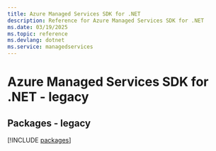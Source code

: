 ```yaml
---
title: Azure Managed Services SDK for .NET
description: Reference for Azure Managed Services SDK for .NET
ms.date: 03/19/2025
ms.topic: reference
ms.devlang: dotnet
ms.service: managedservices
---
```

# Azure Managed Services SDK for .NET - legacy
## Packages - legacy
[!INCLUDE [packages](managed-services-index.md)]
